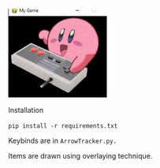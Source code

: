 ![lmao](https://github.com/alex-ong/KirbyButtons/raw/master/preview.gif)

Installation

`pip install -r requirements.txt`

Keybinds are in `ArrowTracker.py.`

Items are drawn using overlaying technique.
